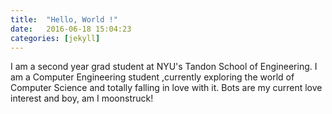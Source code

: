 ```yaml
---
title:  "Hello, World !"
date:   2016-06-18 15:04:23
categories: [jekyll]
---
```




I am a second year grad student at NYU's Tandon School of Engineering. I am a Computer Engineering student ,currently exploring the world of Computer Science and totally falling in love with it. Bots are my current love interest and boy, am I moonstruck!
